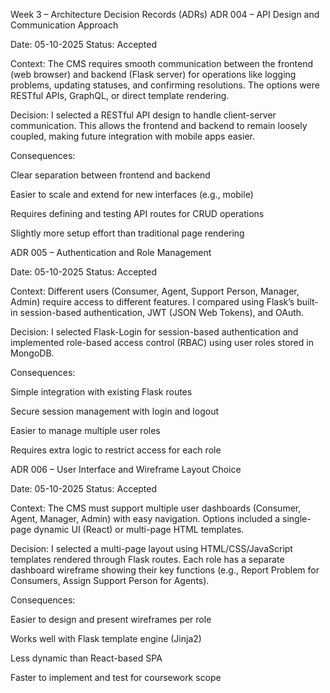 Week 3 – Architecture Decision Records (ADRs)
ADR 004 – API Design and Communication Approach

Date: 05-10-2025
Status: Accepted

Context:
The CMS requires smooth communication between the frontend (web browser) and backend (Flask server) for operations like logging problems, updating statuses, and confirming resolutions. The options were RESTful APIs, GraphQL, or direct template rendering.

Decision:
I selected a RESTful API design to handle client-server communication. This allows the frontend and backend to remain loosely coupled, making future integration with mobile apps easier.

Consequences:

Clear separation between frontend and backend

Easier to scale and extend for new interfaces (e.g., mobile)

Requires defining and testing API routes for CRUD operations

Slightly more setup effort than traditional page rendering



ADR 005 – Authentication and Role Management

Date: 05-10-2025
Status: Accepted

Context:
Different users (Consumer, Agent, Support Person, Manager, Admin) require access to different features. I compared using Flask’s built-in session-based authentication, JWT (JSON Web Tokens), and OAuth.

Decision:
I selected Flask-Login for session-based authentication and implemented role-based access control (RBAC) using user roles stored in MongoDB.

Consequences:

Simple integration with existing Flask routes

Secure session management with login and logout

Easier to manage multiple user roles

Requires extra logic to restrict access for each role



ADR 006 – User Interface and Wireframe Layout Choice

Date: 05-10-2025
Status: Accepted

Context:
The CMS must support multiple user dashboards (Consumer, Agent, Manager, Admin) with easy navigation. Options included a single-page dynamic UI (React) or multi-page HTML templates.

Decision:
I selected a multi-page layout using HTML/CSS/JavaScript templates rendered through Flask routes. Each role has a separate dashboard wireframe showing their key functions (e.g., Report Problem for Consumers, Assign Support Person for Agents).

Consequences:

Easier to design and present wireframes per role

Works well with Flask template engine (Jinja2)

Less dynamic than React-based SPA

Faster to implement and test for coursework scope

